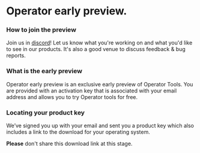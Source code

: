 # Operator early preview.

### How to join the preview

Join us in [discord][0]! Let us know what you're working on and what you'd like
to see in our products. It's also a good venue to discuss feedback & bug reports.

### What is the early preview

Operator early preview is an exclusive early preview of Operator Tools. You are
provided with an activation key that is associated with your email address and
allows you to try Operator tools for free.

### Locating your product key

We’ve signed you up with your email and sent you a product key which
also includes a link to the download for your operating system.

**Please** don't share this download link at this stage.

[0]:https://discord.gg/9KxXaBya
